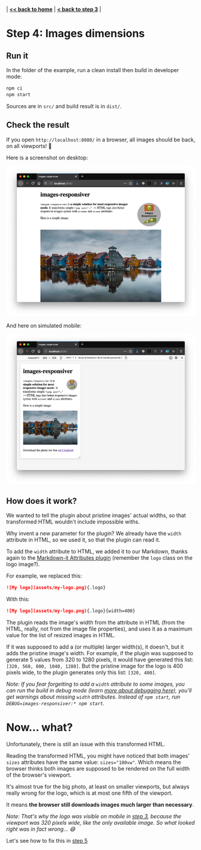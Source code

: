 | **[<< back to home](../../)** | **[< back to step 3](../03-resized-images/#readme)** |

# Step 4: Images dimensions

## Run it

In the folder of the example, run a clean install then build in developer mode:

```bash
npm ci
npm start
```

Sources are in `src/` and build result is in `dist/`.

## Check the result

If you open `http://localhost:8080/` in a browser, all images should be back, on all viewports! 🎉

Here is a screenshot on desktop:

![screenshot on desktop](screenshot-desktop.png)

And here on simulated mobile:

![screenshot on desktop](screenshot-mobile.png)

## How does it work?

We wanted to tell the plugin about pristine images' actual widths, so that transformed HTML wouldn't include impossible withs.

Why invent a new parameter for the plugin? We already have the `width` attribute in HTML, so we used it, so that the plugin can read it.

To add the `width` attribute to HTML, we added it to our Markdown, thanks again to the [Markdown-it Attributes plugin](https://github.com/arve0/markdown-it-attrs) (remember the `logo` class on the logo image?).

For example, we replaced this:

```markdown
![My logo](assets/my-logo.png){.logo}
```

With this:

```markdown
![My logo](assets/my-logo.png){.logo}{width=400}
```

The plugin reads the image's width from the attribute in HTML (from the HTML, really, not from the image file properties), and uses it as a maximum value for the list of resized images in HTML.

If it was supposed to add a (or multiple) larger width(s), it doesn't, but it adds the pristine image's width. For example, if the plugin was supposed to generate 5 values from 320 to 1280 pixels, it would have generated this list: `[320, 560, 800, 1040, 1280]`. But the pristine image for the logo is 400 pixels wide, to the plugin generates only this list: `[320, 400]`.

_Note: If you fear forgetting to add a `width` attribute to some images, you can run the build in debug mode (learn [more about debugging here](/eleventy-plugin-images-responsiver/debugging.html)), you'll get warnings about missing `width` attributes. Instead of `npm start`, run `DEBUG=images-responsiver:* npm start`._

<!-- TODO
# Other ways to add the width attribute to images

- use the [`markdown-it-imsize` plugin](https://github.com/tatsy/markdown-it-imsize) with the `autofill` option, so that image width and height are added automatically (not tested yet)
- or use the `runBefore` hook in the plugin options to run a function that will add these width and height before any responsive transformation. That's [what I currently do for my site](https://nhoizey.github.io/images-responsiver/nicolashoizeycom.html).
 -->

# Now… what?

Unfortunately, there is still an issue with this transformed HTML.

Reading the transformed HTML, you might have noticed that both images' `sizes` attributes have the same value: `sizes="100vw"`. Which means the browser thinks both images are supposed to be rendered on the full width of the browser's viewport.

It's almost true for the big photo, at least on smaller viewports, but always really wrong for the logo, which is at most one fifth of the viewport.

It means **the browser still downloads images much larger than necessary**.

_Note: That's why the logo was visible on mobile in [step 3](../03-resized-images/#readme), because the viewport was 320 pixels wide, like the only available image. So what looked right was in fact wrong… 😅_

Let's see how to fix this in [step 5](../05-presets/#readme)
